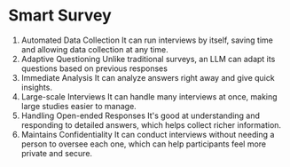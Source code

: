 # Smart Survey
1. Automated Data Collection
It can run interviews by itself, saving time and allowing data collection at any time.
2. Adaptive Questioning
Unlike traditional surveys, an LLM can adapt its questions based on previous responses
3. Immediate Analysis
It can analyze answers right away and give quick insights.
4. Large-scale Interviews
It can handle many interviews at once, making large studies easier to manage.
5. Handling Open-ended Responses
It's good at understanding and responding to detailed answers, which helps collect richer information.
6. Maintains Confidentiality
It can conduct interviews without needing a person to oversee each one, which can help participants feel more private and secure.
